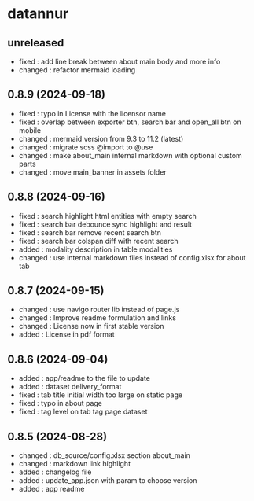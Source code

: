 # datannur

## unreleased
- fixed : add line break between about main body and more info
- changed : refactor mermaid loading

## 0.8.9 (2024-09-18)
- fixed : typo in License with the licensor name
- fixed : overlap between exporter btn, search bar and open_all btn on mobile
- changed : mermaid version from 9.3 to 11.2 (latest)
- changed : migrate scss @import to @use
- changed : make about_main internal markdown with optional custom parts
- changed : move main_banner in assets folder

## 0.8.8 (2024-09-16)
- fixed : search highlight html entities with empty search
- fixed : search bar debounce sync highlight and result
- fixed : search bar remove recent search btn
- fixed : search bar colspan diff with recent search
- added : modality description in table modalities
- changed : use internal markdown files instead of config.xlsx for about tab

## 0.8.7 (2024-09-15)
- changed : use navigo router lib instead of page.js
- changed : Improve readme formulation and links
- changed : License now in first stable version
- added : License in pdf format

## 0.8.6 (2024-09-04)
- added : app/readme to the file to update
- added : dataset delivery_format
- fixed : tab title initial width too large on static page
- fixed : typo in about page
- fixed : tag level on tab tag page dataset

## 0.8.5 (2024-08-28)
- changed : db_source/config.xlsx section about_main
- changed : markdown link highlight
- added : changelog file
- added : update_app.json with param to choose version
- added : app readme
